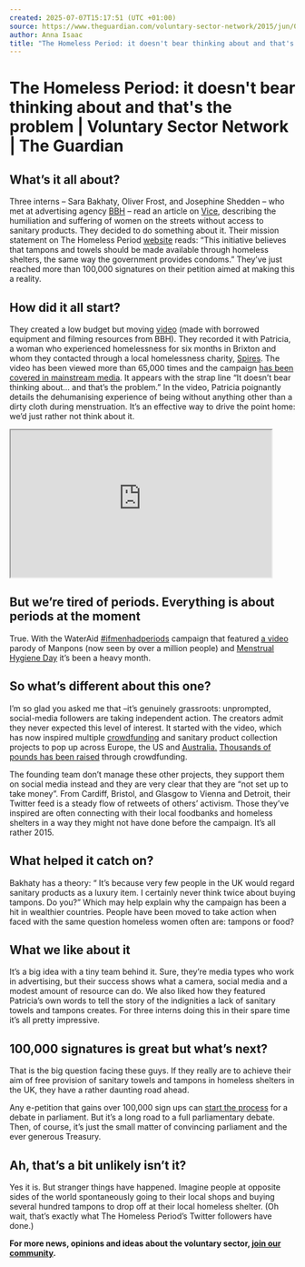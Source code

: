 ```yaml
---
created: 2025-07-07T15:17:51 (UTC +01:00)
source: https://www.theguardian.com/voluntary-sector-network/2015/jun/05/homeless-period-tampon-or-food-campaign-of-the-month
author: Anna Isaac
title: "The Homeless Period: it doesn't bear thinking about and that's the problem | Voluntary Sector Network"
---
```


# The Homeless Period: it doesn't bear thinking about and that's the problem | Voluntary Sector Network | The Guardian

## What’s it all about?

Three interns – Sara Bakhaty, Oliver Frost, and Josephine Shedden – who met at advertising agency [BBH](http://www.bartleboglehegarty.com/london/) – read an article on [Vice](http://www.vice.com/en_uk/read/for-homeless-women-having-a-period-isnt-just-a-hassle-its-a-nightmare-124), describing the humiliation and suffering of women on the streets without access to sanitary products. They decided to do something about it. Their mission statement on The Homeless Period [website](http://thehomelessperiod.com/) reads: “This initiative believes that tampons and towels should be made available through homeless shelters, the same way the government provides condoms.” They’ve just reached more than 100,000 signatures on their petition aimed at making this a reality.

## How did it all start?

They created a low budget but moving [video](https://www.youtube.com/watch?v=egDmmfKj7Zs) (made with borrowed equipment and filming resources from BBH). They recorded it with Patricia, a woman who experienced homelessness for six months in Brixton and whom they contacted through a local homelessness charity, [Spires](http://www.spires.org.uk/). The video has been viewed more than 65,000 times and the campaign [has been covered in mainstream media](http://blog.thehomelessperiod.com/page/2). It appears with the strap line “It doesn’t bear thinking about… and that’s the problem.” In the video, Patricia poignantly details the dehumanising experience of being without anything other than a dirty cloth during menstruation. It’s an effective way to drive the point home: we’d just rather not think about it.

<iframe src="https://www.youtube-nocookie.com/embed/egDmmfKj7Zs?wmode=opaque&amp;feature=oembed" title="The Homeless Period" height="259" width="460" allowfullscreen=""></iframe>

## But we’re tired of periods. Everything is about periods at the moment

True. With the WaterAid [#ifmenhadperiods](https://www.theguardian.com/commentisfree/2015/may/28/what-if-men-had-periods) campaign that featured [a video](https://www.youtube.com/watch?v=zOMPS2zkE1M) parody of Manpons (now seen by over a million people) and [Menstrual Hygiene Day](http://menstrualhygieneday.org/) it’s been a heavy month.  

## So what’s different about this one?

I’m so glad you asked me that –it’s genuinely grassroots: unprompted, social-media followers are taking independent action. The creators admit they never expected this level of interest. It started with the video, which has now inspired multiple [crowdfunding](http://blog.thehomelessperiod.com/) and sanitary product collection projects to pop up across Europe, the US and [Australia.](http://junkee.com/why-are-australian-women-still-being-penalised-for-getting-their-periods/55917) [Thousands of pounds has been raised](http://blog.thehomelessperiod.com/) through crowdfunding.  

The founding team don’t manage these other projects, they support them on social media instead and they are very clear that they are “not set up to take money”. From Cardiff, Bristol, and Glasgow to Vienna and Detroit, their Twitter feed is a steady flow of retweets of others’ activism. Those they’ve inspired are often connecting with their local foodbanks and homeless shelters in a way they might not have done before the campaign. It’s all rather 2015.

## **What helped it catch on?**

Bakhaty has a theory: “ It’s because very few people in the UK would regard sanitary products as a luxury item. I certainly never think twice about buying tampons. Do you?” Which may help explain why the campaign has been a hit in wealthier countries. People have been moved to take action when faced with the same question homeless women often are: tampons or food?

## **What we like about it**

It’s a big idea with a tiny team behind it. Sure, they’re media types who work in advertising, but their success shows what a camera, social media and a modest amount of resource can do. We also liked how they featured Patricia’s own words to tell the story of the indignities a lack of sanitary towels and tampons creates. For three interns doing this in their spare time it’s all pretty impressive.

## **100,000 signatures is great but what’s next?**

That is the big question facing these guys. If they really are to achieve their aim of free provision of sanitary towels and tampons in homeless shelters in the UK, they have a rather daunting road ahead.

Any e-petition that gains over 100,000 sign ups can [start the process](http://www.parliament.uk/e-Petitions-and-the-Backbench-Business-Committee) for a debate in parliament. But it’s a long road to a full parliamentary debate. Then, of course, it’s just the small matter of convincing parliament and the ever generous Treasury.

## **Ah, that’s a bit unlikely isn’t it?**

Yes it is. But stranger things have happened. Imagine people at opposite sides of the world spontaneously going to their local shops and buying several hundred tampons to drop off at their local homeless shelter. (Oh wait, that’s exactly what The Homeless Period’s Twitter followers have done.)

**For more news, opinions and ideas about the voluntary sector, [join our community](https://register.theguardian.com/voluntary-sector/).**
